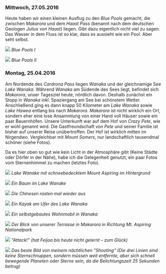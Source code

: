 ### Mittwoch, 27.05.2016

Heute haben wir einen kleinen Ausflug zu den *Blue Pools* gemacht, die zwischen *Makarora* und dem *Haast Pass* (benannt nach dem deutschen Geologen *Julius von Haast*) liegen. Gibt dazu eigentlich nicht viel zu sagen. Das Wasser in dem Fluss ist so klar, dass es aussieht wie ein Pool. Aber seht selbst.

![](https://www.dropbox.com/s/z6qdq8boc0nzp0y/DSC_2354.JPG?dl=1)
*Blue Pools I*

![](https://www.dropbox.com/s/w0igg55n4clr8mk/DSC_2363.JPG?dl=1)
*Blue Pools II*


### Montag, 25.04.2016

Am Nordende des *Cardrona Pass* liegen *Wanaka* und der gleichnamige See *Lake Wanaka*. Während *Wanaka* am Südende des Sees liegt, befindet sich *Makarora*, unser Tagesziel heute, nördlich davon. Deshalb zunächst ein Stopp in *Wanaka* inkl. Spaziergang am See bei schönstem Wetter. Anschließend ging es dann knapp 50 Kilometer am *Lake Wanaka* sowie *Lake Hawea* entlang bis nach *Makarora*. *Makarora* ist nicht wirklich ein Ort, sondern eher eine lose Ansammlung von einer Hand voll Häuser sowie ein paar Bauernhöfen. Unsere Unterkunft war auf dem Hof von *Crazy Pete*, wie er wohl genannt wird. Die Gastfreundschaft von *Pete* und seiner Familie ist bisher auf unserer Reise unübertroffen. Der Hof ist wirklich mitten im Nirgendwo. Vergleichbar mit *Mount Somers*, nur landschaftlich tausendmal schöner (siehe Fotos).

Da es hier oben so gut wie kein Licht in der Atmosphäre gibt (Keine Städte oder Dörfer in der Nähe), habe ich die Gelegenheit genutzt, ein paar Fotos vom Sternenhimmel zu machen (letztes Foto).

![](https://www.dropbox.com/s/868n0fqo77a8ecg/DSC_2245.JPG?dl=1)
*Lake Wanake mit schneebedecktem Mount Aspiring im Hintergrund*

![](https://www.dropbox.com/s/qq3ohdmtv9322fh/DSC_2248.JPG?dl=1)
*Ein Baum im Lake Wanake*

![](https://www.dropbox.com/s/n44blzshv6ae0he/DSC_2261.JPG?dl=1)
*Die Chinesen rasten mal wieder aus*

![](https://www.dropbox.com/s/2a6fkorkvd2ctmv/DSC_2265.JPG?dl=1)
*Ein Kayak am Ufer des Lake Wanaka*

![](https://www.dropbox.com/s/zkwyd6502y4mj4e/DSC_2289.JPG?dl=1)
*Ein selbstgebautes Wohnmobil in Wanaka*

![](https://www.dropbox.com/s/kq9ydyvholmuzij/DSC_2303.JPG?dl=1)
*Der Blick von unserer Terrasse in Makarora in Richtung Mt. Aspiring Nationalpark*

![](https://www.dropbox.com/s/5nci2who11wye0e/DSC_2325.JPG?dl=1)
*"Attack!" (hat Feijoa bis heute nicht gelernt – zum Glück)*

![](https://www.dropbox.com/s/kcs0hdvrb2qsxf4/DSC_2341_1.jpg?dl=1)
*Das beste Bild von meinem nächtlichen "Shooting" (Die drei Linien sind keine Sternschnuppen, sondern müssen weit entfernte, aber sich schnell bewegende Planeten oder Sterne sein, da die Belichtungszeit 25 Sekunden betrug)*
